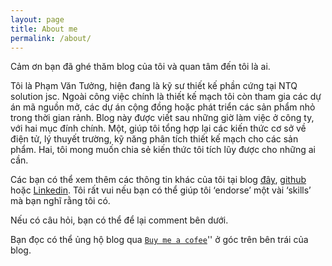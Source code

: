 ```yaml
---
layout: page
title: About me
permalink: /about/
---
```

Cảm ơn bạn đã ghé thăm blog của tôi và quan tâm đến tôi là ai.

Tôi là Phạm Văn Tưởng, hiện đang là kỹ sư thiết kế phần cứng tại NTQ solution jsc. Ngoài công việc chính là thiết kế mạch tôi còn tham gia các dự án mã nguồn mở, các dự án cộng đồng hoặc phát triển các sản phẩm nhỏ trong thời gian rảnh. Blog này được viết sau những giờ làm việc ở công ty, với hai mục đính chính. Một, giúp tôi tổng hợp lại các kiến thức cơ sở về điện tử, lý thuyết trường, kỹ năng phân tích thiết kế mạch cho các sản phẩm. Hai, tôi mong muốn chia sẻ kiến thức tôi tích lũy được cho những ai cần.

Các bạn có thể xem thêm các thông tin khác của tôi tại blog [đây](https://anhvanthe.wordpress.com), [github](https://github.com/anhvanthe) hoặc [Linkedin](https://www.linkedin.com/in/van-tuong-pham-81a5aa59/). Tôi rất vui nếu bạn có thể giúp tôi ‘endorse’ một vài ‘skills’ mà bạn nghĩ rằng tôi có.


Nếu có câu hỏi, bạn có thể để lại comment bên dưới.

Bạn đọc có thể ủng hộ blog qua [`Buy me a cofee`][BMAC]'' ở góc trên bên trái của blog. 


[BMAC]: /buymeacoffee